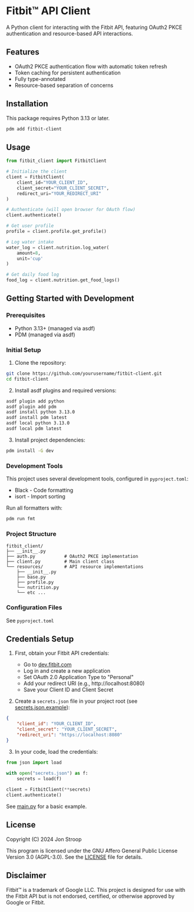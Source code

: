 # Fitbit™ API Client

A Python client for interacting with the Fitbit API, featuring OAuth2 PKCE authentication and resource-based API interactions.

## Features

* OAuth2 PKCE authentication flow with automatic token refresh
* Token caching for persistent authentication
* Fully type-annotated
* Resource-based separation of concerns

## Installation

This package requires Python 3.13 or later.

```bash
pdm add fitbit-client
```

## Usage

```python
from fitbit_client import FitbitClient

# Initialize the client
client = FitbitClient(
    client_id="YOUR_CLIENT_ID",
    client_secret="YOUR_CLIENT_SECRET",
    redirect_uri="YOUR_REDIRECT_URI"
)

# Authenticate (will open browser for OAuth flow)
client.authenticate()

# Get user profile
profile = client.profile.get_profile()

# Log water intake
water_log = client.nutrition.log_water(
    amount=8,
    unit='cup'
)

# Get daily food log
food_log = client.nutrition.get_food_logs()
```

## Getting Started with Development

### Prerequisites

* Python 3.13+ (managed via asdf)
* PDM (managed via asdf)

### Initial Setup

1. Clone the repository:
```bash
git clone https://github.com/yourusername/fitbit-client.git
cd fitbit-client
```

2. Install asdf plugins and required versions:
```bash
asdf plugin add python
asdf plugin add pdm
asdf install python 3.13.0
asdf install pdm latest
asdf local python 3.13.0
asdf local pdm latest
```

3. Install project dependencies:
```bash
pdm install -G dev
```

### Development Tools

This project uses several development tools, configured in `pyproject.toml`:

* Black - Code formatting
* isort - Import sorting

Run all formatters with:
```bash
pdm run fmt
```

### Project Structure

```
fitbit_client/
├── __init__.py
├── auth.py           # OAuth2 PKCE implementation
├── client.py         # Main client class
└── resources/        # API resource implementations
    ├── __init__.py
    ├── base.py
    ├── profile.py
    └── nutrition.py
    └── etc ... 
```

### Configuration Files

See `pyproject.toml`

## Credentials Setup

1. First, obtain your Fitbit API credentials:
   * Go to [dev.fitbit.com](https://dev.fitbit.com)
   * Log in and create a new application
   * Set OAuth 2.0 Application Type to "Personal"
   * Add your redirect URI (e.g., http://localhost:8080)
   * Save your Client ID and Client Secret

2. Create a `secrets.json` file in your project root (see [secrets.json.example](secrets.json.example)):
```json
{
    "client_id": "YOUR_CLIENT_ID",
    "client_secret": "YOUR_CLIENT_SECRET",
    "redirect_uri": "https://localhost:8080"
}
```

3. In your code, load the credentials:
```python
from json import load

with open("secrets.json") as f:
    secrets = load(f)
    
client = FitbitClient(**secrets)
client.authenticate()
```

See [main.py](main.py) for a basic example.

## License

Copyright (C) 2024 Jon Stroop

This program is licensed under the GNU Affero General Public License Version 3.0 (AGPL-3.0).
See the [LICENSE](LICENSE) file for details.

## Disclaimer

Fitbit™ is a trademark of Google LLC. This project is designed for use with the Fitbit API but is not endorsed, certified, or otherwise approved by Google or Fitbit.